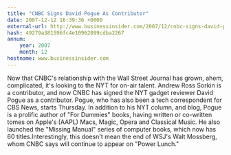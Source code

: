 ```yaml
---
title: "CNBC Signs David Pogue As Contributor"
date: 2007-12-12 16:39:36 +0000
external-url: http://www.businessinsider.com/2007/12/cnbc-signs-david-pogue-as-contributor
hash: 49279a381596fc4e10962099cdba2267
annum:
    year: 2007
    month: 12
hostname: www.businessinsider.com
---
```


Now that CNBC's relationship with the Wall Street Journal has grown, ahem, complicated, it's looking to the NYT for on-air talent. Andrew Ross Sorkin is a contributor, and now CNBC has signed the NYT gadget reviewer David Pogue as a contributor. Pogue, who has also been a tech correspondent for CBS News, starts Thursday. In addition to his NYT column, and blog, Pogue is a prolific author of "For Dummies" books, having written or co-written tomes on Apple's (AAPL) Macs, Magic, Opera and Classical Music. He also launched the "Missing Manual" series of computer books, which now has 60 titles.Interestingly, this doesn't mean the end of WSJ's Walt Mossberg, whom CNBC says will continue to appear on "Power Lunch."
